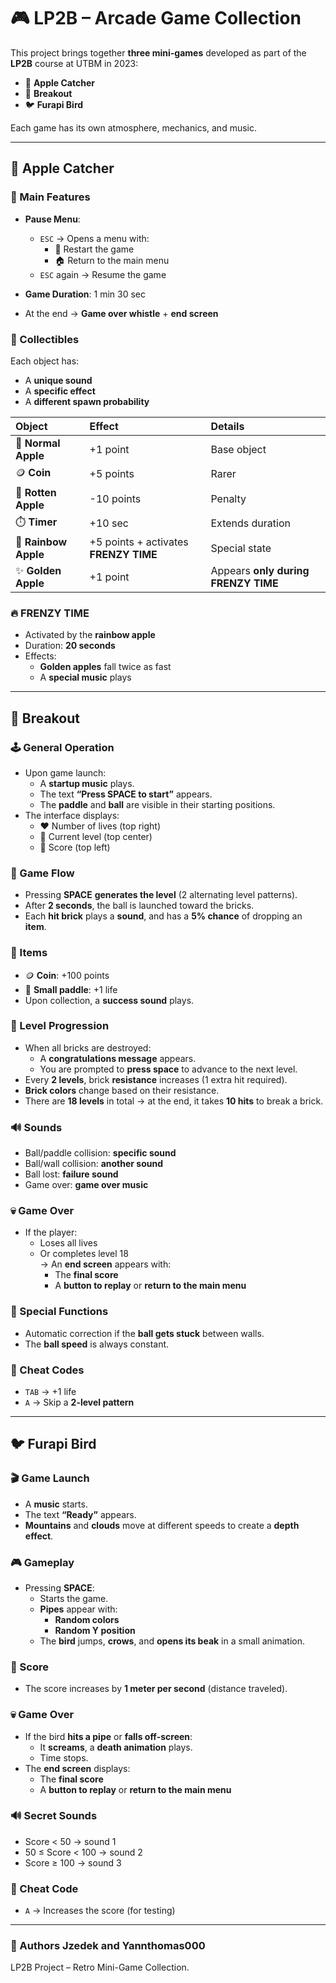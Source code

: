 # 🎮 LP2B – Arcade Game Collection  

This project brings together **three mini-games** developed as part of the **LP2B** course at UTBM in 2023:
- 🍎 **Apple Catcher**
- 🧱 **Breakout**  
- 🐦 **Furapi Bird**  

Each game has its own atmosphere, mechanics, and music.  

---

## 🍎 Apple Catcher  

### 🧩 Main Features
- **Pause Menu**:
  - `ESC` → Opens a menu with:
    - 🔁 Restart the game  
    - 🏠 Return to the main menu  
  - `ESC` again → Resume the game  

- **Game Duration**: 1 min 30 sec  
- At the end → **Game over whistle** + **end screen**  

### 🍏 Collectibles
Each object has:
- A **unique sound**
- A **specific effect**
- A **different spawn probability**

| Object | Effect | Details |
|:-------|:-------|:--------|
| 🍎 **Normal Apple** | +1 point | Base object |
| 🪙 **Coin** | +5 points | Rarer |
| 🍏 **Rotten Apple** | -10 points | Penalty |
| ⏱️ **Timer** | +10 sec | Extends duration |
| 🌈 **Rainbow Apple** | +5 points + activates **FRENZY TIME** | Special state |
| ✨ **Golden Apple** | +1 point | Appears **only during FRENZY TIME** |

### 🔥 FRENZY TIME
- Activated by the **rainbow apple**  
- Duration: **20 seconds**  
- Effects:
  - **Golden apples** fall twice as fast  
  - A **special music** plays

---

## 🧱 Breakout  

### 🕹️ General Operation
- Upon game launch:
  - A **startup music** plays.  
  - The text **“Press SPACE to start”** appears.  
  - The **paddle** and **ball** are visible in their starting positions.  
- The interface displays:
  - ❤️ Number of lives (top right)  
  - 🔢 Current level (top center)  
  - 💯 Score (top left)  

### 🚀 Game Flow
- Pressing **SPACE** **generates the level** (2 alternating level patterns).  
- After **2 seconds**, the ball is launched toward the bricks.  
- Each **hit brick** plays a **sound**, and has a **5% chance** of dropping an **item**.  

### 🎁 Items
- 🪙 **Coin**: +100 points  
- 🧩 **Small paddle**: +1 life  
- Upon collection, a **success sound** plays.  

### 🧱 Level Progression
- When all bricks are destroyed:
  - A **congratulations message** appears.  
  - You are prompted to **press space** to advance to the next level.  
- Every **2 levels**, brick **resistance** increases (1 extra hit required).  
- **Brick colors** change based on their resistance.  
- There are **18 levels** in total → at the end, it takes **10 hits** to break a brick.  

### 🔊 Sounds
- Ball/paddle collision: **specific sound**  
- Ball/wall collision: **another sound**  
- Ball lost: **failure sound**  
- Game over: **game over music**  

### 💀 Game Over
- If the player:
  - Loses all lives  
  - Or completes level 18  
  → An **end screen** appears with:
    - The **final score**  
    - A **button to replay** or **return to the main menu**  

### 🧰 Special Functions
- Automatic correction if the **ball gets stuck** between walls.  
- The **ball speed** is always constant.  

### 🧪 Cheat Codes
- `TAB` → +1 life  
- `A` → Skip a **2-level pattern**  

---

## 🐦 Furapi Bird  

### 🎬 Game Launch
- A **music** starts.  
- The text **“Ready”** appears.  
- **Mountains** and **clouds** move at different speeds to create a **depth effect**.  

### 🎮 Gameplay
- Pressing **SPACE**:
  - Starts the game.  
  - **Pipes** appear with:
    - **Random colors**  
    - **Random Y position**  
  - The **bird** jumps, **crows**, and **opens its beak** in a small animation.  

### 🧾 Score
- The score increases by **1 meter per second** (distance traveled).  

### 💀 Game Over
- If the bird **hits a pipe** or **falls off-screen**:
  - It **screams**, a **death animation** plays.  
  - Time stops.  
- The **end screen** displays:
  - The **final score**  
  - A **button to replay** or **return to the main menu**  

### 🔊 Secret Sounds
- Score < 50 → sound 1  
- 50 ≤ Score < 100 → sound 2  
- Score ≥ 100 → sound 3  

### 🧪 Cheat Code
- `A` → Increases the score (for testing)  

---

### 🏁 Authors Jzedek and Yannthomas000
LP2B Project – Retro Mini-Game Collection.
